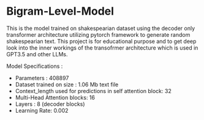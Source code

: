 # Bigram-Level-Model

This is the model trained on shakespearian dataset using the decoder only transformer architecture utilizing pytorch framework to generate random shakespearian text. This project is for educational purpose and to get deep look into the inner workings 
of the transofrmer architecture which is used in GPT3.5 and other LLMs.

Model Specifications : 
- Parameters : 408897 
- Dataset trained on size : 1.06 Mb text file 
- Context_length used for predictions in self attention block: 32
- Multi-Head Attention blocks: 16
- Layers : 8 (decoder blocks)
- Learning Rate: 0.002
